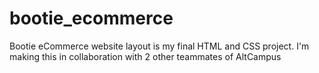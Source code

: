 # bootie_ecommerce
Bootie eCommerce website layout is my final HTML and CSS project. I'm making this in collaboration with 2 other teammates of AltCampus
